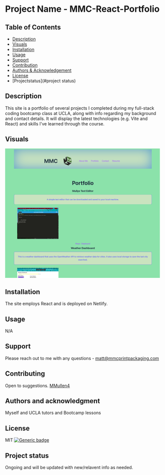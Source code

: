 # Project Name - MMC-React-Portfolio

## Table of Contents
  - [Description](#project-description)
  - [Visuals](#visuals)
  - [Installation](#installation)
  - [Usage](#usage)
  - [Support](#support)
  - [Contribution](#contribution)
  - [Authors & Acknowledgement](#authors-and-acknowledgment)
  - [License](#license)
  - [Projectstatus](#project status)


## Description
This site is a portfolio of several projects I completed during my full-stack coding bootcamp class at UCLA, along with info regarding my background and contact details.
It will display the latest technologies (e.g. Vite and React) and skills I've learned through the course. 


## Visuals
![Alt text](<MMC React SS.png>)


## Installation
The site employs React and is deployed on Netlify.


## Usage
N/A


## Support
Please reach out to me with any questions - matt@mmcprintpackaging.com


## Contributing
Open to suggestions.
[MMullen4](https://github.com/MMullen4)


## Authors and acknowledgment
Myself and UCLA tutors and Bootcamp lessons


## License
MIT
  [![Generic badge](https://img.shields.io/badge/License-MIT-green.svg)](https://choosealicense.com/licenses/mit/.)


## Project status
Ongoing and will be updated with new/relavent info as needed.